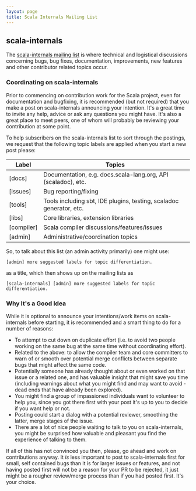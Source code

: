 ```yaml
---
layout: page
title: Scala Internals Mailing List
---
```


## scala-internals

The [scala-internals mailing list](https://groups.google.com/d/forum/scala-internals) is where technical and logistical discussions concerning bugs, bug fixes, documentation, improvements, new features and other contributor related topics occur. 

### Coordinating on scala-internals

Prior to commencing on contribution work for the Scala project, even for documentation and bugfixing, it is recommended (but not required) that you make a post on scala-internals announcing your intention. It's a great time to invite any help, advice or ask any questions you might have. It's also a great place to meet peers, one of whom will probably be reviewing your contribution at some point.

To help subscribers on the scala-internals list to sort through the postings, we request that the following topic labels are applied when you start a new post please:

| Label     | Topics                                                |
|-----------|-------------------------------------------------------|
| [docs]    | Documentation, e.g. docs.scala-lang.org, API (scaladoc), etc. |
| [issues]  | Bug reporting/fixing |
| [tools]   | Tools including sbt, IDE plugins, testing, scaladoc generator, etc. |
| [libs]    | Core libraries, extension libraries |
| [compiler] | Scala compiler discussions/features/issues |
| [admin]   | Administrative/coordination topics |

So, to talk about this list (an admin activity primarily) one might use:

`[admin] more suggested labels for topic differentiation.`

as a title, which then shows up on the mailing lists as

`[scala-internals] [admin] more suggested labels for topic differentiation.`

### Why It's a Good Idea

While it is optional to announce your intentions/work items on scala-internals before starting, it is recommended and a smart thing to do for a number of reasons:

* To attempt to cut down on duplicate effort (i.e. to avoid two people working on the same bug at the same time without coordinating effort).
* Related to the above: to allow the compiler team and core committers to warn of or smooth over potential merge conflicts between separate bugs that might affect the same code.
* Potentially someone has already thought about or even worked on that issue or a related one, and has valuable insight that might save you time (including warnings about what you might find and may want to avoid - dead ends that have already been explored).
* You might find a group of impassioned individuals want to volunteer to help you, since you got there first with your post it's up to you to decide if you want help or not.
* Posting could start a dialog with a potential reviewer, smoothing the latter, merge stages of the issue.
* There are a lot of nice people waiting to talk to you on scala-internals, you might be surprised how valuable and pleasant you find the experience of talking to them.

If all of this has not convinced you then, please, go ahead and work on contributions anyway. It *is* less important to post to scala-internals first for small, self contained bugs than it is for larger issues or features, and not having posted first will not be a reason for your PR to be rejected, it just might be a rougher review/merge process than if you had posted first. It's your choice.

